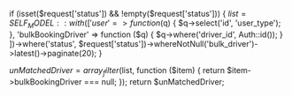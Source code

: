 if (isset($request['status']) && !empty($request['status'])) {
            $list = SELF_MODEL::with([
                'user' => function ($q) {
                    $q->select('id', 'user_type');
                },
                'bulkBookingDriver' => function ($q) {
                    $q->where('driver_id', Auth::id());
                }
            ])->where('status', $request['status'])->whereNotNull('bulk_driver')->latest()->paginate(20);
        }

$unMatchedDriver = array_filter($list, function ($item) {
            return $item->bulkBookingDriver === null;
        });
        return $unMatchedDriver;
